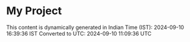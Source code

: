 # My Project

This content is dynamically generated in Indian Time (IST): 2024-09-10 16:39:36 IST
Converted to UTC: 2024-09-10 11:09:36 UTC
